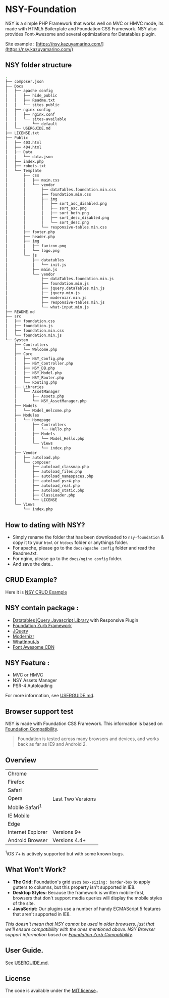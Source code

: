 # NSY-Foundation
NSY is a simple PHP Framework that works well on MVC or HMVC mode, its made with HTML5 Boilerplate and Foundation CSS Framework. NSY also provides Font-Awesome and several optimizations for Datatables plugin.

Site example :
[https://nsy.kazuyamarino.com/](https://nsy.kazuyamarino.com/)


## NSY folder structure

```bash
.
├── composer.json
├── Docs
│   ├── apache config
│   │   ├── hide_public
│   │   ├── Readme.txt
│   │   └── sites_public
│   ├── nginx config
│   │   ├── nginx.conf
│   │   └── sites-available
│   │       └── default
│   └── USERGUIDE.md
├── LICENSE.txt
├── Public
│   ├── 403.html
│   ├── 404.html
│   ├── Data
│   │   └── data.json
│   ├── index.php
│   ├── robots.txt
│   └── Template
│       ├── css
│       │   ├── main.css
│       │   └── vendor
│       │       ├── dataTables.foundation.min.css
│       │       ├── foundation.min.css
│       │       ├── img
│       │       │   ├── sort_asc_disabled.png
│       │       │   ├── sort_asc.png
│       │       │   ├── sort_both.png
│       │       │   ├── sort_desc_disabled.png
│       │       │   └── sort_desc.png
│       │       └── responsive-tables.min.css
│       ├── footer.php
│       ├── header.php
│       ├── img
│       │   ├── favicon.png
│       │   └── logo.png
│       └── js
│           ├── datatables
│           │   └── init.js
│           ├── main.js
│           └── vendor
│               ├── dataTables.foundation.min.js
│               ├── foundation.min.js
│               ├── jquery.dataTables.min.js
│               ├── jquery.min.js
│               ├── modernizr.min.js
│               ├── responsive-tables.min.js
│               └── what-input.min.js
├── README.md
├── src
│   ├── foundation.css
│   ├── foundation.js
│   ├── foundation.min.css
│   └── foundation.min.js
└── System
    ├── Controllers
    │   └── Welcome.php
    ├── Core
    │   ├── NSY_Config.php
    │   ├── NSY_Controller.php
    │   ├── NSY_DB.php
    │   ├── NSY_Model.php
    │   ├── NSY_Router.php
    │   └── Routing.php
    ├── Libraries
    │   └── AssetManager
    │       ├── Assets.php
    │       └── NSY_AssetManager.php
    ├── Models
    │   └── Model_Welcome.php
    ├── Modules
    │   └── Homepage
    │       ├── Controllers
    │       │   └── Hello.php
    │       ├── Models
    │       │   └── Model_Hello.php
    │       └── Views
    │           └── index.php
    ├── Vendor
    │   ├── autoload.php
    │   └── composer
    │       ├── autoload_classmap.php
    │       ├── autoload_files.php
    │       ├── autoload_namespaces.php
    │       ├── autoload_psr4.php
    │       ├── autoload_real.php
    │       ├── autoload_static.php
    │       ├── ClassLoader.php
    │       └── LICENSE
    └── Views
        └── index.php
```


## How to dating with NSY?
* Simply rename the folder that has been downloaded to `nsy-foundation` & copy it to your `html` or `htdocs` folder or anythings folder.
* For apache, please go to the `docs/apache config` folder and read the Readme.txt.
* For nginx, please go to the `docs/nginx config` folder.
* And save the date..

## CRUD Example?
Here it is [NSY CRUD Example](https://github.com/kazuyamarino/crud)

## NSY contain package :
* [Datatables jQuery Javascript Library](https://www.datatables.net/) with Responsive Plugin
* [Foundation Zurb Framework](https://foundation.zurb.com/)
* [JQuery](https://jquery.com/)
* [Modernizr](https://modernizr.com/)
* [WhatInputJs](https://github.com/ten1seven/what-input)
* [Font Awesome CDN](https://fontawesome.com/)


## NSY Feature :
* MVC or HMVC
* NSY Assets Manager
* PSR-4 Autoloading

For more information, see [USERGUIDE.md](https://github.com/kazuyamarino/nsy/blob/master/Docs/USERGUIDE.md).

## Browser support test

NSY is made with Foundation CSS Framework. This information is based on [Foundation Compatibility](https://foundation.zurb.com/sites/docs/compatibility.html).

>Foundation is tested across many browsers and devices, and works back as far as IE9 and Android 2.

## Overview

<table class="docs-compat-table">
  <tr>
    <td>Chrome</td>
    <td class="works" rowspan="7">Last Two Versions</td>
  </tr>
  <tr><td>Firefox</td></tr>
  <tr><td>Safari</td></tr>
  <tr><td>Opera</td></tr>
  <tr><td>Mobile Safari<sup>1</sup></td></tr>
  <tr><td>IE Mobile</td></tr>
  <tr><td>Edge</td></tr>
  <tr>
    <td>Internet Explorer</td>
    <td class="works">Versions 9+</td>
  </tr>
  <tr>
    <td>Android Browser</td>
    <td class="works">Versions 4.4+</td>
  </tr>
</table>

<sup>1</sup>iOS 7+ is actively supported but with some known bugs.

## What Won't Work?

* **The Grid:** Foundation's grid uses `box-sizing: border-box` to apply gutters to columns, but this property isn't supported in IE8.
* **Desktop Styles:** Because the framework is written mobile-first, browsers that don't support media queries will display the mobile styles of the site.
* **JavaScript:** Our plugins use a number of handy ECMAScript 5 features that aren't supported in IE8.

*This doesn't mean that NSY cannot be used in older browsers,
just that we'll ensure compatibility with the ones mentioned above.*
*NSY Browser support information based on [Foundation Zurb Compatibility](https://foundation.zurb.com/sites/docs/compatibility.html).*


## User Guide.
See [USERGUIDE.md](https://github.com/kazuyamarino/nsy/blob/master/Docs/USERGUIDE.md).


## License

The code is available under the [MIT license](LICENSE.txt)..
